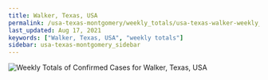```yaml
---
title: Walker, Texas, USA
permalink: /usa-texas-montgomery/weekly_totals/usa-texas-walker-weekly_totals.html
last_updated: Aug 17, 2021
keywords: ["Walker, Texas, USA", "weekly totals"]
sidebar: usa-texas-montgomery_sidebar
---
```


![Weekly Totals of Confirmed Cases for Walker, Texas, USA](/covid_tracker/images/graphs/usa-texas-walker-weekly_totals_graph.png)

